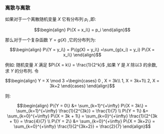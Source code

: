 ### 离散与离散
如果对于一个离散随机变量 $X$ 它有分布列 $p_i$ ,即:

$$\begin{align}
    P\{X = x_i\} = p_i
\end{align}$$


那么对于一个复杂函数 $Y = g(X)$ ,它的分布列为:

$$\begin{align}
    P\{Y = y_i\} = P\{g(X) = y_i\} =\sum_{g(x_i) = y_i} P\{X = x_i\}
\end{align}$$

例如:
随机变量 $X$ 满足 $P\{X = k\} = \frac{1}{2^k}$ ,如果 $Y$ 是 $X$ 除以3 的余数,求 $Y$ 的分布列.
令

$$\begin{align}
    Y = X \mod 3 =\begin{cases}
        0 , X = 3k\\
        1, X = 3k+1\\
        2, X = 3k+2
    \end{cases}
\end{align}$$

则:

$$\begin{align}
    P\{Y = 0\} &= \sum_{k=1}^{+\infty} P\{X = 3k\} = \sum_{k=1}^{+\infty} \frac{1}{2^{3k}} = \frac{1}{7} \\
    P\{Y = 1\} &= \sum_{k=0}^{+\infty} P\{X = 3k + 1\} = \sum_{k=0}^{+\infty} \frac{1}{2^{3k + 1}} = \frac{4}{7} \\
    P\{Y = 2\} &= \sum_{k=0}^{+\infty} P\{X = 3k+2\} = \sum_{k=0}^{+\infty} \frac{1}{2^{3k+2}} = \frac{2}{7}
\end{align}$$



